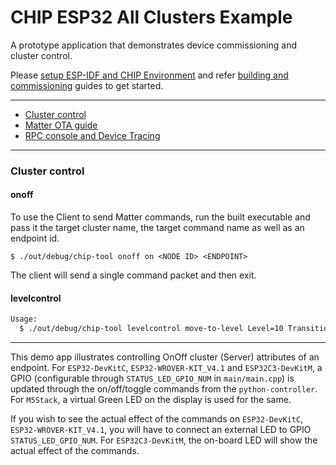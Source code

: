 ﻿# CHIP ESP32 All Clusters Example

A prototype application that demonstrates device commissioning and cluster
control.

Please
[setup ESP-IDF and CHIP Environment](../../../platforms/esp32/setup_idf_chip.md)
and refer
[building and commissioning](../../../platforms/esp32/build_app_and_commission.md)
guides to get started.

---

-   [Cluster control](#cluster-control)
-   [Matter OTA guide](../../../platforms/esp32/ota.md)
-   [RPC console and Device Tracing](../../../platforms/esp32/rpc_console.md)

---

### Cluster control

#### onoff

To use the Client to send Matter commands, run the built executable and pass it
the target cluster name, the target command name as well as an endpoint id.

```
$ ./out/debug/chip-tool onoff on <NODE ID> <ENDPOINT>
```

The client will send a single command packet and then exit.

#### levelcontrol

```bash
Usage:
  $ ./out/debug/chip-tool levelcontrol move-to-level Level=10 TransitionTime=0 OptionMask=0 OptionOverride=0 <NODE ID> <ENDPOINT>
```

---

This demo app illustrates controlling OnOff cluster (Server) attributes of an
endpoint. For `ESP32-DevKitC`, `ESP32-WROVER-KIT_V4.1` and `ESP32C3-DevKitM`, a
GPIO (configurable through `STATUS_LED_GPIO_NUM` in `main/main.cpp`) is updated
through the on/off/toggle commands from the `python-controller`. For `M5Stack`,
a virtual Green LED on the display is used for the same.

If you wish to see the actual effect of the commands on `ESP32-DevKitC`,
`ESP32-WROVER-KIT_V4.1`, you will have to connect an external LED to GPIO
`STATUS_LED_GPIO_NUM`. For `ESP32C3-DevKitM`, the on-board LED will show the
actual effect of the commands.
